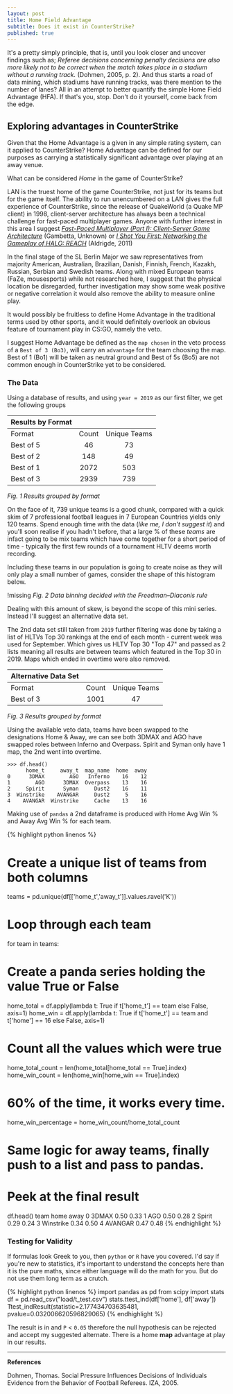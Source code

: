 ```yaml
---
layout: post
title: Home Field Advantage
subtitle: Does it exist in CounterStrike?
published: true
---
```


It's a pretty simply principle, that is, until you look closer and uncover findings such as; *Referee decisions concerning penalty decisions are also more likely not to be correct when the match takes place in a stadium without a running track.* (Dohmen, 2005, p. 2). And thus starts a road of data mining, which stadiums have running tracks, was there mention to the number of lanes? All in an attempt to better quantify the simple Home Field Advantage (HFA). If that's you, stop. Don't do it yourself, come back from the edge.

## Exploring advantages in CounterStrike

Given that the Home Advantage is a given in any simple rating system, can it applied to CounterStrike? Home Advantage can be defined for our purposes as carrying a statistically significant advantage over playing at an away venue. 

What can be considered *Home* in the game of CounterStrike? 

LAN is the truest home of the game CounterStrike, not just for its teams but for the game itself. The ability to run unencumbered on a LAN gives the full experience of CounterStrike, since the release of QuakeWorld (a Quake MP client) in 1998, client-server architecture has always been a technical challenge for fast-paced multiplayer games. Anyone with further interest in this area I suggest [*Fast-Paced Multiplayer (Part I): Client-Server Game Architecture*](https://www.gabrielgambetta.com/client-server-game-architecture.html) (Gambetta, Unknown) or [*I Shot You First: Networking the Gameplay of HALO: REACH*](https://www.gdcvault.com/play/1014345/I-Shot-You-First-Networking) (Aldrigde, 2011)

In the final stage of the SL Berlin Major we saw representatives from majority American, Australian, Brazilian, Danish, Finnish, French, Kazakh, Russian, Serbian and Swedish teams. Along with mixed European teams (FaZe, mousesports) while not researched here, I suggest that the physical location be disregarded, further investigation may show some weak positive or negative correlation it would also remove the ability to measure online play.  

It would possibly be fruitless to define Home Advantage in the traditional terms used by other sports, and it would definitely overlook an obvious feature of tournament play in CS:GO, namely the veto.

I suggest Home Advantage be defined as the `map chosen` in the veto process of a `Best of 3 (Bo3)`, will carry an `advantage` for the team choosing the map. Best of 1 (Bo1) will be taken as neutral ground and Best of 5s (Bo5) are not common enough in CounterStrike yet to be considered.

### The Data

Using a database of results, and using `year = 2019` as our first filter, we get the following groups

| Results by Format | &nbsp; | &nbsp; |
| --- |:---:|:---:|
| Format | Count | Unique Teams |
| Best of 5 | 46 | 73 |
| Best of 2 | 148 | 49 |
| Best of 1 | 2072 | 503  |
| Best of 3 | 2939 | 739 |
*Fig. 1 Results grouped by format*

On the face of it, 739 unique teams is a good chunk, compared with a quick skim of 7 professional football leagues in 7 European Countries yields only 120 teams. Spend enough time with the data (*like me, I don't suggest it*) and you'll soon realise if you hadn't before, that a large % of these *teams* are infact going to be mix teams which have come together for a short period of time - typically the first few rounds of a tournament HLTV deems worth recording. 

Including these teams in our population is going to create noise as they will only play a small number of games, consider the shape of this histogram below.

!missing
*Fig. 2 Data binning decided with the Freedman–Diaconis rule*

Dealing with this amount of skew, is beyond the scope of this mini series. Instead I'll suggest an alternative data set. 

The 2nd data set still taken from `2019` further filtering was done by taking a list of HLTVs Top 30 rankings at the end of each month - current week was used for September. Which gives us HLTV Top 30 "Top 47" and passed as 2 lists meaning all results are between teams which featured in the Top 30 in 2019. Maps which ended in overtime were also removed.

| Alternative Data Set | &nbsp; | &nbsp; |
| --- |:---:|:---:|
| Format | Count | Unique Teams |
| Best of 3 | 1001 | 47 |
*Fig. 3 Results grouped by format*

Using the available veto data, teams have been swapped to the designations Home & Away, we can see both 3DMAX and AGO have swapped roles between Inferno and Overpass. Spirit and Syman only have 1 map, the 2nd went into overtime. 

```
>>> df.head()
      home_t     away_t  map_name  home  away
0      3DMAX        AGO   Inferno    16    12
1        AGO      3DMAX  Overpass    13    16
2     Spirit      Syman     Dust2    16    11
3  Winstrike    AVANGAR     Dust2     5    16
4    AVANGAR  Winstrike     Cache    13    16
```

Making use of `pandas` a 2nd dataframe is produced with Home Avg Win % and Away Avg Win % for each team. 


{% highlight python linenos %}
# Create a unique list of teams from both columns
teams = pd.unique(df[['home_t','away_t']].values.ravel('K'))

# Loop through each team
for team in teams:
  # Create a panda series holding the value True or False
  home_total = df.apply(lambda t: True if t['home_t'] == team else False, axis=1)
  home_win = df.apply(lambda t: True if t['home_t'] == team and t['home'] == 16 else False, axis=1)
  
  # Count all the values which were true
  home_total_count = len(home_total[home_total == True].index)
  home_win_count = len(home_win[home_win == True].index)
  
  # 60% of the time, it works every time.
  home_win_percentage = home_win_count/home_total_count
  
  # Same logic for away teams, finally push to a list and pass to pandas.

# Peek at the final result
df.head()
        team  home  away
0      3DMAX  0.50  0.33
1        AGO  0.50  0.28
2     Spirit  0.29  0.24
3  Winstrike  0.34  0.50
4    AVANGAR  0.47  0.48
{% endhighlight %}

### Testing for Validity

If formulas look Greek to you, then `python` or `R` have you covered. I'd say if you're new to statistics, it's important to understand the concepts here than it is the pure maths, since either language will do the math for you. But do not use them long term as a crutch.

{% highlight python linenos %}
import pandas as pd
from scipy import stats
df = pd.read_csv("load/t_test.csv")
stats.ttest_ind(df['home'], df['away'])
Ttest_indResult(statistic=2.177434703635481, pvalue=0.032006620596829065)
{% endhighlight %}

The result is in and `P` < `0.05` therefore the null hypothesis can be rejected and accept my suggested alternate. There is a home **map** advantage at play in our results.

___
**References**

Dohmen, Thomas. Social Pressure Influences Decisions of Individuals Evidence from the Behavior of Football Referees. IZA, 2005.
